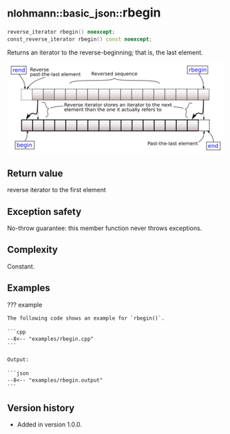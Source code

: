 # <small>nlohmann::basic_json::</small>rbegin

```cpp
reverse_iterator rbegin() noexcept;
const_reverse_iterator rbegin() const noexcept;
```

Returns an iterator to the reverse-beginning; that is, the last element.

![Illustration from cppreference.com](../../images/range-rbegin-rend.svg)

## Return value

reverse iterator to the first element

## Exception safety

No-throw guarantee: this member function never throws exceptions.

## Complexity

Constant.

## Examples

??? example

    The following code shows an example for `rbegin()`.
    
    ```cpp
    --8<-- "examples/rbegin.cpp"
    ```
    
    Output:
    
    ```json
    --8<-- "examples/rbegin.output"
    ```

## Version history

- Added in version 1.0.0.
